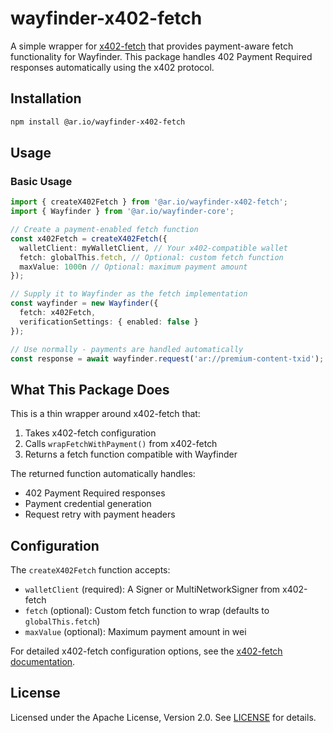 # wayfinder-x402-fetch

A simple wrapper for [x402-fetch](https://github.com/ar-io/x402-fetch) that provides payment-aware fetch functionality for Wayfinder. This package handles 402 Payment Required responses automatically using the x402 protocol.

## Installation

```bash
npm install @ar.io/wayfinder-x402-fetch
```

## Usage

### Basic Usage

```typescript
import { createX402Fetch } from '@ar.io/wayfinder-x402-fetch';
import { Wayfinder } from '@ar.io/wayfinder-core';

// Create a payment-enabled fetch function
const x402Fetch = createX402Fetch({
  walletClient: myWalletClient, // Your x402-compatible wallet
  fetch: globalThis.fetch, // Optional: custom fetch function
  maxValue: 1000n // Optional: maximum payment amount
});

// Supply it to Wayfinder as the fetch implementation
const wayfinder = new Wayfinder({
  fetch: x402Fetch,
  verificationSettings: { enabled: false }
});

// Use normally - payments are handled automatically
const response = await wayfinder.request('ar://premium-content-txid');
```

## What This Package Does

This is a thin wrapper around x402-fetch that:
1. Takes x402-fetch configuration
2. Calls `wrapFetchWithPayment()` from x402-fetch
3. Returns a fetch function compatible with Wayfinder

The returned function automatically handles:
- 402 Payment Required responses
- Payment credential generation
- Request retry with payment headers

## Configuration

The `createX402Fetch` function accepts:

- `walletClient` (required): A Signer or MultiNetworkSigner from x402-fetch
- `fetch` (optional): Custom fetch function to wrap (defaults to `globalThis.fetch`)
- `maxValue` (optional): Maximum payment amount in wei

For detailed x402-fetch configuration options, see the [x402-fetch documentation](https://github.com/ar-io/x402-fetch).

## License

Licensed under the Apache License, Version 2.0. See [LICENSE](../../LICENSE) for details.
